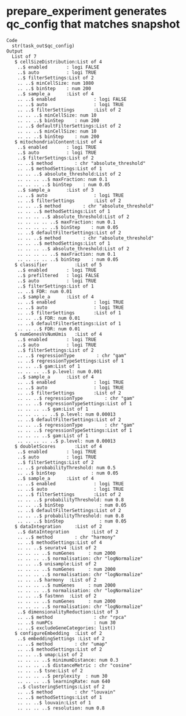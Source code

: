 # prepare_experiment generates qc_config that matches snapshot

    Code
      str(task_out$qc_config)
    Output
      List of 7
       $ cellSizeDistribution:List of 4
        ..$ enabled       : logi FALSE
        ..$ auto          : logi TRUE
        ..$ filterSettings:List of 2
        .. ..$ minCellSize: num 1080
        .. ..$ binStep    : num 200
        ..$ sample_a      :List of 4
        .. ..$ enabled              : logi FALSE
        .. ..$ auto                 : logi TRUE
        .. ..$ filterSettings       :List of 2
        .. .. ..$ minCellSize: num 10
        .. .. ..$ binStep    : num 200
        .. ..$ defaultFilterSettings:List of 2
        .. .. ..$ minCellSize: num 10
        .. .. ..$ binStep    : num 200
       $ mitochondrialContent:List of 4
        ..$ enabled       : logi TRUE
        ..$ auto          : logi TRUE
        ..$ filterSettings:List of 2
        .. ..$ method        : chr "absolute_threshold"
        .. ..$ methodSettings:List of 1
        .. .. ..$ absolute_threshold:List of 2
        .. .. .. ..$ maxFraction: num 0.1
        .. .. .. ..$ binStep    : num 0.05
        ..$ sample_a      :List of 3
        .. ..$ auto                 : logi TRUE
        .. ..$ filterSettings       :List of 2
        .. .. ..$ method        : chr "absolute_threshold"
        .. .. ..$ methodSettings:List of 1
        .. .. .. ..$ absolute_threshold:List of 2
        .. .. .. .. ..$ maxFraction: num 0.1
        .. .. .. .. ..$ binStep    : num 0.05
        .. ..$ defaultFilterSettings:List of 2
        .. .. ..$ method        : chr "absolute_threshold"
        .. .. ..$ methodSettings:List of 1
        .. .. .. ..$ absolute_threshold:List of 2
        .. .. .. .. ..$ maxFraction: num 0.1
        .. .. .. .. ..$ binStep    : num 0.05
       $ classifier          :List of 5
        ..$ enabled       : logi TRUE
        ..$ prefiltered   : logi FALSE
        ..$ auto          : logi TRUE
        ..$ filterSettings:List of 1
        .. ..$ FDR: num 0.01
        ..$ sample_a      :List of 4
        .. ..$ enabled              : logi TRUE
        .. ..$ auto                 : logi TRUE
        .. ..$ filterSettings       :List of 1
        .. .. ..$ FDR: num 0.01
        .. ..$ defaultFilterSettings:List of 1
        .. .. ..$ FDR: num 0.01
       $ numGenesVsNumUmis   :List of 4
        ..$ enabled       : logi TRUE
        ..$ auto          : logi TRUE
        ..$ filterSettings:List of 2
        .. ..$ regressionType        : chr "gam"
        .. ..$ regressionTypeSettings:List of 1
        .. .. ..$ gam:List of 1
        .. .. .. ..$ p.level: num 0.001
        ..$ sample_a      :List of 4
        .. ..$ enabled              : logi TRUE
        .. ..$ auto                 : logi TRUE
        .. ..$ filterSettings       :List of 2
        .. .. ..$ regressionType        : chr "gam"
        .. .. ..$ regressionTypeSettings:List of 1
        .. .. .. ..$ gam:List of 1
        .. .. .. .. ..$ p.level: num 0.00013
        .. ..$ defaultFilterSettings:List of 2
        .. .. ..$ regressionType        : chr "gam"
        .. .. ..$ regressionTypeSettings:List of 1
        .. .. .. ..$ gam:List of 1
        .. .. .. .. ..$ p.level: num 0.00013
       $ doubletScores       :List of 4
        ..$ enabled       : logi TRUE
        ..$ auto          : logi TRUE
        ..$ filterSettings:List of 2
        .. ..$ probabilityThreshold: num 0.5
        .. ..$ binStep             : num 0.05
        ..$ sample_a      :List of 4
        .. ..$ enabled              : logi TRUE
        .. ..$ auto                 : logi TRUE
        .. ..$ filterSettings       :List of 2
        .. .. ..$ probabilityThreshold: num 0.8
        .. .. ..$ binStep             : num 0.05
        .. ..$ defaultFilterSettings:List of 2
        .. .. ..$ probabilityThreshold: num 0.8
        .. .. ..$ binStep             : num 0.05
       $ dataIntegration     :List of 2
        ..$ dataIntegration        :List of 2
        .. ..$ method        : chr "harmony"
        .. ..$ methodSettings:List of 4
        .. .. ..$ seuratv4 :List of 2
        .. .. .. ..$ numGenes     : num 2000
        .. .. .. ..$ normalisation: chr "logNormalize"
        .. .. ..$ unisample:List of 2
        .. .. .. ..$ numGenes     : num 2000
        .. .. .. ..$ normalisation: chr "logNormalize"
        .. .. ..$ harmony  :List of 2
        .. .. .. ..$ numGenes     : num 2000
        .. .. .. ..$ normalisation: chr "logNormalize"
        .. .. ..$ fastmnn  :List of 2
        .. .. .. ..$ numGenes     : num 2000
        .. .. .. ..$ normalisation: chr "logNormalize"
        ..$ dimensionalityReduction:List of 3
        .. ..$ method               : chr "rpca"
        .. ..$ numPCs               : num 30
        .. ..$ excludeGeneCategories: list()
       $ configureEmbedding  :List of 2
        ..$ embeddingSettings :List of 2
        .. ..$ method        : chr "umap"
        .. ..$ methodSettings:List of 2
        .. .. ..$ umap:List of 2
        .. .. .. ..$ minimumDistance: num 0.3
        .. .. .. ..$ distanceMetric : chr "cosine"
        .. .. ..$ tsne:List of 2
        .. .. .. ..$ perplexity  : num 30
        .. .. .. ..$ learningRate: num 640
        ..$ clusteringSettings:List of 2
        .. ..$ method        : chr "louvain"
        .. ..$ methodSettings:List of 1
        .. .. ..$ louvain:List of 1
        .. .. .. ..$ resolution: num 0.8

